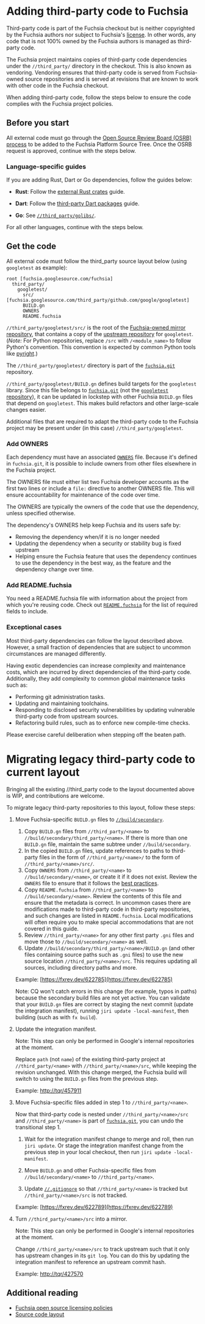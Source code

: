# Adding third-party code to Fuchsia

Third-party code is part of the Fuchsia checkout but is neither copyrighted by
the Fuchsia authors nor subject to Fuchsia's [license]. In other words, any code
that is not 100% owned by the Fuchsia authors is managed as third-party code.

The Fuchsia project maintains copies of third-party code dependencies under the
`//third_party/` directory in the checkout. This is also known as vendoring.
Vendoring ensures that third-party code is served from Fuchsia-owned source
repositories and is served at revisions that are known to work with other code
in the Fuchsia checkout.

When adding third-party code, follow the steps below to ensure the code complies
with the Fuchsia project policies.

## Before you start

All external code must go through the [Open Source Review Board (OSRB)
process][osrb-process] to be added to the Fuchsia Platform Source Tree. Once the
OSRB request is approved, continue with the steps below.

### Language-specific guides

If you are adding Rust, Dart or Go dependencies, follow the guides below:

- **Rust**: Follow the [external Rust crates][rust-third-party] guide.

- **Dart**: Follow the [third-party Dart packages][dart-third-party] guide.

- **Go**: See [`//third_party/golibs/`][golibs].

For all other languages, continue with the steps below.

## Get the code

All external code must follow the third_party source layout below (using
`googletest` as example):

```none {:.devsite-disable-click-to-copy}
root [fuchsia.googlesource.com/fuchsia]
  third_party/
    googletest/
      src/ [fuchsia.googlesource.com/third_party/github.com/google/googletest]
      BUILD.gn
      OWNERS
      README.fuchsia
```

`//third_party/googletest/src/` is the root of the [Fuchsia-owned mirror
repository][third-party-googletest], that contains a copy of the [upstream
repository][googletest] for `googletest`. (_Note:_ For Python repositories,
replace `/src` with `/<module_name>` to follow Python's convention. This
convention is expected by common Python tools like [pyright][pyrightconfig].)

The `//third_party/googletest/` directory is part of the [`fuchsia.git`][fuchsia-git]
repository.

`//third_party/googletest/BUILD.gn` defines build targets for the `googletest`
library. Since this file belongs to [`fuchsia.git`][fuchsia-git] (not the
[`googletest` repository][third-party-googletest]), it can be updated in
lockstep with other Fuchsia `BUILD.gn` files that depend on `googletest`. This
makes build refactors and other large-scale changes easier.

Additional files that are required to adapt the third-party code to the Fuchsia
project may be present under (in this case) `//third_party/googletest`.

### Add OWNERS

Each dependency must have an associated [`OWNERS`][owners] file.  Because it's
defined in `fuchsia.git`, it is possible to include owners from other files
elsewhere in the Fuchsia project.

The OWNERS file must either list two Fuchsia developer accounts as the first
two lines or include a `file:` directive to another OWNERS file. This will ensure
accountability for maintenance of the code over time.

The OWNERS are typically the owners of the code that use the dependency, unless
specified otherwise.

The dependency's OWNERS help keep Fuchsia and its users safe by:
* Removing the dependency when/if it is no longer needed
* Updating the dependency when a security or stability bug is fixed upstream
* Helping ensure the Fuchsia feature that uses the dependency continues to use the
dependency in the best way, as the feature and the dependency change over time.

### Add README.fuchsia

You need a README.fuchsia file with information about the project from which
you're reusing code. Check out [`README.fuchsia`][readme-fuchsia] for the list
of required fields to include.

### Exceptional cases

Most third-party dependencies can follow the layout described above. However, a
small fraction of dependencies that are subject to uncommon circumstances are
managed differently.

Having exotic dependencies can increase complexity and maintenance costs, which
are incurred by direct dependencies of the third-party code. Additionally, they
add complexity to common global maintenance tasks such as:

- Performing git administration tasks.
- Updating and maintaining toolchains.
- Responding to disclosed security vulnerabilities by updating vulnerable
  third-party code from upstream sources.
- Refactoring build rules, such as to enforce new compile-time checks.

Please exercise careful deliberation when stepping off the beaten path.


# Migrating legacy third-party code to current layout

Bringing all the existing //third_party code to the layout documented above
is WIP, and contributions are welcome.

To migrate legacy third-party repositories to this layout, follow these
steps:


1. Move Fuchsia-specific `BUILD.gn` files to
   [`//build/secondary`][build-secondary].

   1. Copy `BUILD.gn` files from `//third_party/<name>` to
      `//build/secondary/third_party/<name>`. If there is more than one
      `BUILD.gn` file, maintain the same subtree under `//build/secondary`.
   1. In the copied `BUILD.gn` files, update references to paths to third-party
      files in the form of `//third_party/<name>/` to the form of
      `//third_party/<name>/src/`.
   1. Copy `OWNERS` from `//third_party/<name>` to `//build/secondary/<name>`,
      or create it if it does not exist. Review the `OWNERS` file to ensure that
      it follows the [best practices][owners-best-practices].
   1. Copy `README.fuchsia` from `//third_party/<name>` to
      `//build/secondary/<name>`. Review the contents of this file and ensure
      that the metadata is correct. In uncommon cases there are modifications
      made to third-party code in third-party repositories, and such changes are
      listed in `README.fuchsia`. Local modifications will often require you to
      make special accommodations that are not covered in this guide.
   1. Review `//third_party/<name>` for any other first party `.gni` files and
      move those to `//build/secondary/<name>` as well.
   1. Update `//build/secondary/third_party/<name>/BUILD.gn` (and other files
      containing source paths such as `.gni` files) to use the new source
      location `//third_party/<name>/src`. This requires updating all sources,
      including directory paths and more.

   Example: [https://fxrev.dev/622785](https://fxrev.dev/622785)

   Note: CQ won't catch errors in this change (for example, typos in paths)
   because the secondary build files are not yet active. You can validate that
   your `BUILD.gn` files are correct by staging the next commit (update the
   integration manifest), running `jiri update -local-manifest`, then building
   (such as with `fx build`).

1. Update the integration manifest.

   Note: This step can only be performed in Google's internal repositories at the
   moment.

   Replace `path` (not `name`) of the existing third-party project at
   `//third_party/<name>` with `//third_party/<name>/src`, while keeping the
   revision unchanged. With this change merged, the Fuchsia build will switch to
   using the `BUILD.gn` files from the previous step.

   Example: [http://tqr/457911](http://tqr/457911)

1. Move Fuchsia-specific files added in step 1 to `//third_party/<name>`.

   Now that third-party code is nested under `//third_party/<name>/src` and
   `//third_party/<name>` is part of [`fuchsia.git`][fuchsia-git], you can undo
   the transitional step 1.

   1. Wait for the integration manifest change to merge and roll, then run
      `jiri update`. Or stage the integration manifest change from the previous
      step in your local checkout, then run `jiri update -local-manifest`.

   1. Move `BUILD.gn` and other Fuchsia-specific files from
      `//build/secondary/<name>` to `//third_party/<name>`.

   1. Update [`//.gitignore`][gitignore] so that `//third_party/<name>` is
      tracked but `//third_party/<name>/src` is not tracked.

   Example: [https://fxrev.dev/622789](https://fxrev.dev/622789)

1. Turn `//third_party/<name>/src` into a mirror.

   Note: This step can only be performed in Google's internal repositories at the
   moment.

   Change `//third_party/<name>/src` to track upstream such that it only has
   upstream changes in its `git log`. You can do this by updating the
   integration manifest to reference an upstream commit hash.

   Example: [http://tqr/427570](http://tqr/427570)

## Additional reading

- [Fuchsia open source licensing policies][oss-licensing]
- [Source code layout][source-layout]

[build-secondary]: /build/secondary/
[dart-third-party]: /docs/development/languages/dart/third_party.md
[fuchsia-git]: https://fuchsia.googlesource.com/fuchsia/+/refs/heads/main
[gitignore]: https://fuchsia.googlesource.com/fuchsia/+/refs/heads/main/.gitignore
[golibs]: /third_party/golibs/
[googletest]: https://github.com/google/googletest
[license]: /LICENSE
[osrb-process]: /docs/contribute/governance/policy/osrb-process.md
[oss-licensing]: /docs/contribute/governance/policy/open-source-licensing-policies.md
[owners]: /docs/development/source_code/owners.md
[owners-best-practices]: /docs/development/source_code/owners.md#best_practices
[readme-fuchsia]: /docs/development/source_code/third-party-metadata.md
[rust-third-party]: /docs/development/languages/rust/external_crates.md
[source-layout]: /docs/development/source_code/layout.md
[third-party-googletest]: https://fuchsia.googlesource.com/third_party/github.com/google/googletest/
[pyrightconfig]: https://fuchsia.googlesource.com/fuchsia/+/refs/heads/main/pyrightconfig.json
